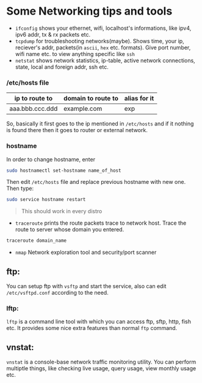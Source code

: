 # Some Networking tips and tools

* `ifconfig` shows your ethernet, wifi, localhost's informations, like ipv4, ipv6 addr, tx & rx packets etc.
* `tcpdump` for troubleshooting networks(maybe). Shows time, your ip, reciever's addr, packets(in `ascii`, `hex` etc. formats). Give port number, wifi name etc. to view anything specific like `ssh`
* `netstat` shows network statistics, ip-table, active network connections, state, local and foreign addr, ssh etc.

### /etc/hosts file

| ip to route to  | domain to route to | alias for it |
|-----------------|--------------------|--------------|
| aaa.bbb.ccc.ddd | example.com        | exp          |

So, basically it first goes to the ip mentioned in `/etc/hosts` and if it nothing is found there then it goes to router or external network.

### hostname

In order to change hostname, enter
```sh
sudo hostnamectl set-hostname name_of_host
```
Then edit `/etc/hosts` file and replace previous hostname with new one. Then type:
```sh
sudo service hostname restart
```
> This should work in every distro

* `traceroute` prints the route packets trace to network host. Trace the route to server whose domain you entered.
```sh
traceroute domain_name
```

* `nmap` Network exploration tool and security/port scanner

## ftp:

You can setup ftp with `vsftp` and start the service, also can edit `/etc/vsftpd.conf` according to the need.

### lftp:

`lftp` is a command line tool with which you can access ftp, sftp, http, fish etc. It provides some nice extra features than normal `ftp` command.

## vnstat:

`vnstat` is a console-base network traffic monitoring utility. You can perform multiptle things, like checking live usage, query usage, view monthly usage etc.
